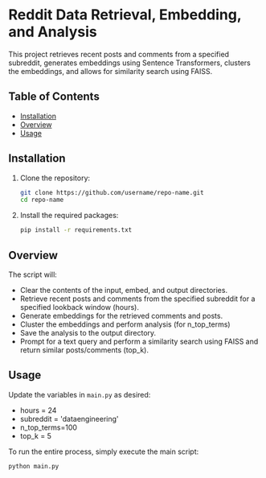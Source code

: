 # Reddit Data Retrieval, Embedding, and Analysis

This project retrieves recent posts and comments from a specified subreddit, generates embeddings using Sentence Transformers, clusters the embeddings, and allows for similarity search using FAISS.

## Table of Contents
- [Installation](#installation)
- [Overview](#overview)
- [Usage](#usage)

## Installation

1. Clone the repository:
    ```bash
    git clone https://github.com/username/repo-name.git
    cd repo-name
    ```

2. Install the required packages:
    ```bash
    pip install -r requirements.txt
    ```

## Overview

The script will:

* Clear the contents of the input, embed, and output directories.
* Retrieve recent posts and comments from the specified subreddit for a specified lookback window (hours).
* Generate embeddings for the retrieved comments and posts.
* Cluster the embeddings and perform analysis (for n_top_terms)
* Save the analysis to the output directory.
* Prompt for a text query and perform a similarity search using FAISS and return similar posts/comments (top_k).

## Usage

Update the variables in `main.py` as desired:
* hours = 24
* subreddit = 'dataengineering'
* n_top_terms=100
* top_k = 5

To run the entire process, simply execute the main script:

```bash
python main.py
```

